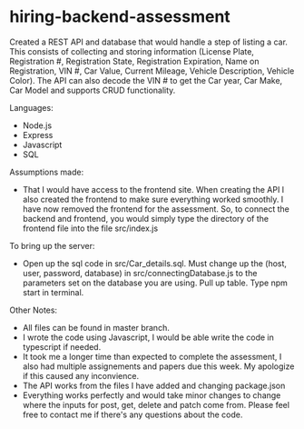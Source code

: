 # hiring-backend-assessment

Created a REST API and database that would handle a step of listing a car. This consists of collecting and storing information (License Plate, Registration #, Registration State, Registration Expiration, Name on Registration, VIN #, Car Value, Current Mileage, Vehicle Description, Vehicle Color). The API can also decode the VIN # to get the Car year, Car Make, Car Model and supports CRUD functionality. 

Languages:
- Node.js
- Express
- Javascript 
- SQL

Assumptions made:
- That I would have access to the frontend site. When creating the API I also created the frontend to make sure everything worked smoothly. I have now removed the frontend for the assessment. So, to connect the backend and frontend, you would simply type the directory of the frontend file into the file src/index.js

To bring up the server:
- Open up the sql code in src/Car_details.sql. Must change up the (host, user, password, database) in src/connectingDatabase.js to the parameters set on the database you are using. Pull up table. Type npm start in terminal.   

Other Notes:
- All files can be found in master branch.
- I wrote the code using Javascript, I would be able write the code in typescript if needed. 
- It took me a longer time than expected to complete the assessment, I also had multiple assignements and papers due this week. My apologize if this caused any inconvience. 
- The API works from the files I have added and changing package.json
- Everything works perfectly and would take minor changes to change where the inputs for post, get, delete and patch come from. Please feel free to contact me if there's any questions about the code.



